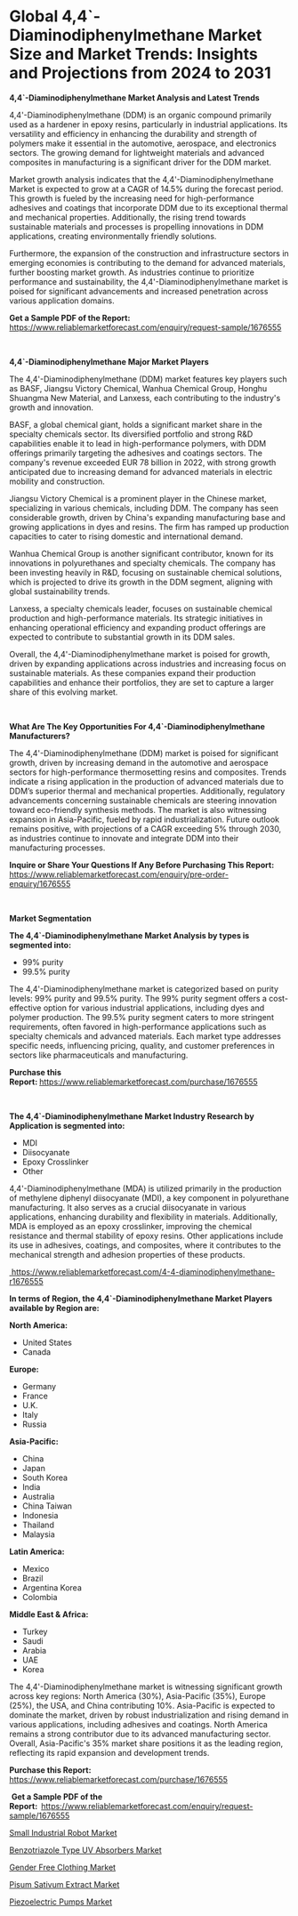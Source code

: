 <p><h1>Global 4,4`-Diaminodiphenylmethane Market Size and Market Trends: Insights and Projections from 2024 to 2031</h1></p><p><strong>4,4`-Diaminodiphenylmethane Market Analysis and Latest Trends</strong></p>
<p><p>4,4'-Diaminodiphenylmethane (DDM) is an organic compound primarily used as a hardener in epoxy resins, particularly in industrial applications. Its versatility and efficiency in enhancing the durability and strength of polymers make it essential in the automotive, aerospace, and electronics sectors. The growing demand for lightweight materials and advanced composites in manufacturing is a significant driver for the DDM market.</p><p>Market growth analysis indicates that the 4,4'-Diaminodiphenylmethane Market is expected to grow at a CAGR of 14.5% during the forecast period. This growth is fueled by the increasing need for high-performance adhesives and coatings that incorporate DDM due to its exceptional thermal and mechanical properties. Additionally, the rising trend towards sustainable materials and processes is propelling innovations in DDM applications, creating environmentally friendly solutions. </p><p>Furthermore, the expansion of the construction and infrastructure sectors in emerging economies is contributing to the demand for advanced materials, further boosting market growth. As industries continue to prioritize performance and sustainability, the 4,4'-Diaminodiphenylmethane market is poised for significant advancements and increased penetration across various application domains.</p></p>
<p><strong>Get a Sample PDF of the Report:&nbsp;</strong> <a href="https://www.reliablemarketforecast.com/enquiry/request-sample/1676555?utm_campaign=1130&utm_medium=2&utm_source=Github&utm_content=ia&utm_term=30092024&utm_id=44-diaminodiphenylmethane">https://www.reliablemarketforecast.com/enquiry/request-sample/1676555</a></p>
<p>&nbsp;</p>
<p><strong>4,4`-Diaminodiphenylmethane Major Market Players</strong></p>
<p><p>The 4,4'-Diaminodiphenylmethane (DDM) market features key players such as BASF, Jiangsu Victory Chemical, Wanhua Chemical Group, Honghu Shuangma New Material, and Lanxess, each contributing to the industry's growth and innovation.</p><p>BASF, a global chemical giant, holds a significant market share in the specialty chemicals sector. Its diversified portfolio and strong R&D capabilities enable it to lead in high-performance polymers, with DDM offerings primarily targeting the adhesives and coatings sectors. The company's revenue exceeded EUR 78 billion in 2022, with strong growth anticipated due to increasing demand for advanced materials in electric mobility and construction.</p><p>Jiangsu Victory Chemical is a prominent player in the Chinese market, specializing in various chemicals, including DDM. The company has seen considerable growth, driven by China's expanding manufacturing base and growing applications in dyes and resins. The firm has ramped up production capacities to cater to rising domestic and international demand.</p><p>Wanhua Chemical Group is another significant contributor, known for its innovations in polyurethanes and specialty chemicals. The company has been investing heavily in R&D, focusing on sustainable chemical solutions, which is projected to drive its growth in the DDM segment, aligning with global sustainability trends.</p><p>Lanxess, a specialty chemicals leader, focuses on sustainable chemical production and high-performance materials. Its strategic initiatives in enhancing operational efficiency and expanding product offerings are expected to contribute to substantial growth in its DDM sales.</p><p>Overall, the 4,4'-Diaminodiphenylmethane market is poised for growth, driven by expanding applications across industries and increasing focus on sustainable materials. As these companies expand their production capabilities and enhance their portfolios, they are set to capture a larger share of this evolving market.</p></p>
<p>&nbsp;</p>
<p><strong>What Are The Key Opportunities For 4,4`-Diaminodiphenylmethane Manufacturers?</strong></p>
<p><p>The 4,4'-Diaminodiphenylmethane (DDM) market is poised for significant growth, driven by increasing demand in the automotive and aerospace sectors for high-performance thermosetting resins and composites. Trends indicate a rising application in the production of advanced materials due to DDM’s superior thermal and mechanical properties. Additionally, regulatory advancements concerning sustainable chemicals are steering innovation toward eco-friendly synthesis methods. The market is also witnessing expansion in Asia-Pacific, fueled by rapid industrialization. Future outlook remains positive, with projections of a CAGR exceeding 5% through 2030, as industries continue to innovate and integrate DDM into their manufacturing processes.</p></p>
<p><strong>Inquire or Share Your Questions If Any Before Purchasing This Report:</strong> <a href="https://www.reliablemarketforecast.com/enquiry/pre-order-enquiry/1676555?utm_campaign=1130&utm_medium=2&utm_source=Github&utm_content=ia&utm_term=30092024&utm_id=44-diaminodiphenylmethane">https://www.reliablemarketforecast.com/enquiry/pre-order-enquiry/1676555</a></p>
<p>&nbsp;</p>
<p><strong>Market Segmentation</strong></p>
<p><strong>The 4,4`-Diaminodiphenylmethane Market Analysis by types is segmented into:</strong></p>
<p><ul><li>99% purity</li><li>99.5% purity</li></ul></p>
<p><p>The 4,4'-Diaminodiphenylmethane market is categorized based on purity levels: 99% purity and 99.5% purity. The 99% purity segment offers a cost-effective option for various industrial applications, including dyes and polymer production. The 99.5% purity segment caters to more stringent requirements, often favored in high-performance applications such as specialty chemicals and advanced materials. Each market type addresses specific needs, influencing pricing, quality, and customer preferences in sectors like pharmaceuticals and manufacturing.</p></p>
<p><strong>Purchase this Report:&nbsp;</strong><a href="https://www.reliablemarketforecast.com/purchase/1676555?utm_campaign=1130&utm_medium=2&utm_source=Github&utm_content=ia&utm_term=30092024&utm_id=44-diaminodiphenylmethane">https://www.reliablemarketforecast.com/purchase/1676555</a></p>
<p>&nbsp;</p>
<p><strong>The 4,4`-Diaminodiphenylmethane Market Industry Research by Application is segmented into:</strong></p>
<p><ul><li>MDI</li><li>Diisocyanate</li><li>Epoxy Crosslinker</li><li>Other</li></ul></p>
<p><p>4,4'-Diaminodiphenylmethane (MDA) is utilized primarily in the production of methylene diphenyl diisocyanate (MDI), a key component in polyurethane manufacturing. It also serves as a crucial diisocyanate in various applications, enhancing durability and flexibility in materials. Additionally, MDA is employed as an epoxy crosslinker, improving the chemical resistance and thermal stability of epoxy resins. Other applications include its use in adhesives, coatings, and composites, where it contributes to the mechanical strength and adhesion properties of these products.</p></p>
<p><a href="https://www.reliablemarketforecast.com/4-4-diaminodiphenylmethane-r1676555?utm_campaign=1130&utm_medium=2&utm_source=Github&utm_content=ia&utm_term=30092024&utm_id=44-diaminodiphenylmethane">&nbsp;https://www.reliablemarketforecast.com/4-4-diaminodiphenylmethane-r1676555</a></p>
<p><strong>In terms of Region, the 4,4`-Diaminodiphenylmethane Market Players available by Region are:</strong></p>
<p>
    <p> <strong> North America: </strong>
        <ul>
            <li>United States</li>
            <li>Canada</li>
        </ul>
        </p> 
    <p> <strong> Europe: </strong>
        <ul>
            <li>Germany</li>
            <li>France</li>
            <li>U.K.</li>
            <li>Italy</li>
            <li>Russia</li>
        </ul>
        </p> 
    <p> <strong> Asia-Pacific: </strong>
        <ul>
            <li>China</li>
            <li>Japan</li>
            <li>South Korea</li>
            <li>India</li>
            <li>Australia</li>
            <li>China Taiwan</li>
            <li>Indonesia</li>
            <li>Thailand</li>
            <li>Malaysia</li>
        </ul>
        </p> 
    <p> <strong> Latin America: </strong>
        <ul>
            <li>Mexico</li>
            <li>Brazil</li>
            <li>Argentina Korea</li>
            <li>Colombia</li>
        </ul>
        </p> 
    <p> <strong> Middle East & Africa: </strong>
        <ul>
            <li>Turkey</li>
            <li>Saudi</li>
            <li>Arabia</li>
            <li>UAE</li>
            <li>Korea</li>
        </ul>
    </p>
    </p>
<p><p>The 4,4'-Diaminodiphenylmethane market is witnessing significant growth across key regions: North America (30%), Asia-Pacific (35%), Europe (25%), the USA, and China contributing 10%. Asia-Pacific is expected to dominate the market, driven by robust industrialization and rising demand in various applications, including adhesives and coatings. North America remains a strong contributor due to its advanced manufacturing sector. Overall, Asia-Pacific's 35% market share positions it as the leading region, reflecting its rapid expansion and development trends.</p></p>
<p><strong>Purchase this Report: </strong><a href="https://www.reliablemarketforecast.com/purchase/1676555?utm_campaign=1130&utm_medium=2&utm_source=Github&utm_content=ia&utm_term=30092024&utm_id=44-diaminodiphenylmethane">https://www.reliablemarketforecast.com/purchase/1676555</a></p>
<p>&nbsp;<strong>Get a Sample PDF of the Report:&nbsp;&nbsp;</strong><a href="https://www.reliablemarketforecast.com/enquiry/request-sample/1676555?utm_campaign=1130&utm_medium=2&utm_source=Github&utm_content=ia&utm_term=30092024&utm_id=44-diaminodiphenylmethane">https://www.reliablemarketforecast.com/enquiry/request-sample/1676555</a></p>
<p><strong></strong></p>
<p><p><a href="https://issuu.com/reportprime-2/docs/small-industrial-robot-market-size-_2b3cec2ac6d22a?utm_campaign=1130&utm_medium=2&utm_source=Github&utm_content=ia&utm_term=30092024&utm_id=44-diaminodiphenylmethane">Small Industrial Robot Market</a></p><p><a href="https://github.com/haydee0czminge/Market-Research-Report-List-1/blob/main/benzotriazole-type-uv-absorbers-market.md?utm_campaign=1130&utm_medium=2&utm_source=Github&utm_content=ia&utm_term=30092024&utm_id=44-diaminodiphenylmethane">Benzotriazole Type UV Absorbers Market</a></p><p><a href="https://www.linkedin.com/pulse/global-gender-free-clothing-market-focus-product-type-on1nc?utm_campaign=1130&utm_medium=2&utm_source=Github&utm_content=ia&utm_term=30092024&utm_id=44-diaminodiphenylmethane">Gender Free Clothing Market</a></p><p><a href="https://www.linkedin.com/pulse/pisum-sativum-extract-market-evolution-global-trends-regional-f5cuc?utm_campaign=1130&utm_medium=2&utm_source=Github&utm_content=ia&utm_term=30092024&utm_id=44-diaminodiphenylmethane">Pisum Sativum Extract Market</a></p><p><a href="https://issuu.com/reportprime-2/docs/piezoelectric-pumps-market-size-203_9423c6c882742f?utm_campaign=1130&utm_medium=2&utm_source=Github&utm_content=ia&utm_term=30092024&utm_id=44-diaminodiphenylmethane">Piezoelectric Pumps Market</a></p></p>